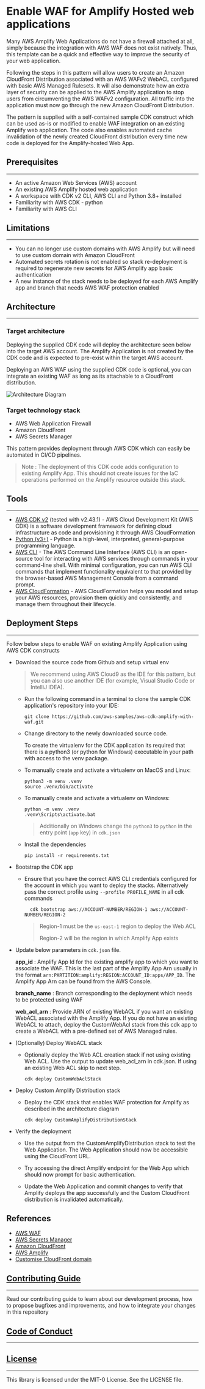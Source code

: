 # Enable WAF for Amplify Hosted web applications

Many AWS Amplify Web Applications do not have a firewall attached at all,
simply because the integration with AWS WAF does not exist natively.
Thus, this template can be a quick and effective way to improve the security of your web application.

Following the steps in this pattern will allow users to create an Amazon CloudFront Distribution
associated with an AWS WAFv2 WebACL configured with basic AWS Managed Rulesets.
It will also demonstrate how an extra layer of security can be applied to the AWS Amplify application
to stop users from circumventing the AWS WAFv2 configuration.
All traffic into the application must now go through the new Amazon CloudFront Distribution.

The pattern is supplied with a self-contained sample CDK construct which can be used as-is
or modified to enable WAF integration on an existing Amplify web application.
The code also enables automated cache invalidation of the newly created CloudFront distribution
every time new code is deployed for the Amplify-hosted Web App.

## Prerequisites

---

- An active Amazon Web Services (AWS) account
- An existing AWS Amplify hosted web application
- A workspace with CDK v2 CLI, AWS CLI and Python 3.8+ installed
- Familiarity with AWS CDK - python
- Familiarity with AWS CLI

## Limitations

---

- You can no longer use custom domains with AWS Amplify but will need to use custom domain with Amazon CloudFront
- Automated secrets rotation is not enabled so stack re-deployment is
  required to regenerate new secrets for AWS Amplify app basic authentication
- A new instance of the stack needs to be deployed for each AWS Amplify app and branch that needs AWS WAF protection enabled

## Architecture

---

### Target architecture

Deploying the supplied CDK code will deploy the architecture seen below into the target AWS account.
The Amplify Application is not created by the CDK code and is expected to pre-exist within the target AWS account.

Deploying an AWS WAF using the supplied CDK code is optional,
you can integrate an existing WAF as long as its attachable to a CloudFront distribution.

![Architecture Diagram](images/architecture.png)

### Target technology stack

- AWS Web Application Firewall
- Amazon CloudFront
- AWS Secrets Manager

This pattern provides deployment through AWS CDK which can easily be automated in CI/CD pipelines.

> Note : The deployment of this CDK code adds configuration
> to existing Amplify App. This should not create issues for the
> IaC operations performed on the Amplify resource outside this stack.

## Tools

---

- [AWS CDK v2](https://docs.aws.amazon.com/cdk/v2/guide/home.html)
  (tested with v2.43.1) -
  AWS Cloud Development Kit (AWS CDK) is a software development framework for
  defining cloud infrastructure as code and provisioning it through AWS CloudFormation
- [Python (v3+)](https://www.python.org/) -
  Python is a high-level, interpreted, general-purpose programming language.
- [AWS CLI](https://docs.aws.amazon.com/cli/latest/userguide/cli-chap-welcome.html) -
  The AWS Command Line Interface (AWS CLI) is an open-source
  tool for interacting with
  AWS services through commands in your command-line shell.
  With minimal configuration, you can run AWS CLI commands that
  implement functionality equivalent to that provided by the
  browser-based AWS Management Console from a command prompt.
- [AWS CloudFormation](https://docs.aws.amazon.com/AWSCloudFormation/latest/UserGuide/Welcome.html) -
  AWS CloudFormation helps you model and setup your AWS resources,
  provision them quickly and consistently, and manage them throughout their lifecycle.

## Deployment Steps

---

Follow below steps to enable WAF on existing Amplify Application using AWS CDK constructs

- Download the source code from Github and setup virtual env

  > We recommend using AWS Cloud9 as the IDE for this pattern,
  > but you can also use another IDE (for example, Visual Studio Code or IntelliJ IDEA).

  - Run the following command in a terminal to clone
    the sample CDK application's repository into your IDE:

    ```console
    git clone https://github.com/aws-samples/aws-cdk-amplify-with-waf.git
    ```

  - Change directory to the newly downloaded source code.

    To create the virtualenv for the CDK application its
    required that there is a python3
    (or python for Windows) executable in your path with access to the venv
    package.

  - To manually create and activate a virtualenv on MacOS and Linux:

    ```console
    python3 -m venv .venv
    source .venv/bin/activate
    ```

  - To manually create and activate a virtualenv on Windows:

    ```console
    python -m venv .venv
    .venv\Scripts\activate.bat
    ```

    > Additionally on Windows change the `python3` to `python`
    in the entry point (`app` key) in `cdk.json`

  - Install the dependencies

    ```console
    pip install -r requirements.txt
    ```

- Bootstrap the CDK app

  - Ensure that you have the correct AWS CLI credentials
    configured for the account in which you want to deploy the stacks.
    Alternatively pass the correct profile using
    `--profile PROFILE_NAME` in all cdk commands

    ```console
      cdk bootstrap aws://ACCOUNT-NUMBER/REGION-1 aws://ACCOUNT-NUMBER/REGION-2
    ```

    > Region-1 must be the `us-east-1` region to deploy the Web ACL
    >
    > Region-2 will be the region in which Amplify App exists

- Update below parameters in `cdk.json` file.

    **app_id** :  Amplify App Id for the existing amplify app to which you want to associate the WAF.
    This is the last part of the Amplify App Arn
    usually in the format `arn:PARTITION:amplify:REGION:ACCOUNT_ID:apps/APP_ID`.
    The Amplify App Arn can be found from the AWS Console.

    **branch_name** :  Branch corresponding to the deployment which
    needs to be protected using WAF

    **web_acl_arn** : Provide ARN of existing WebACL if you want an existing WebACL
    associated with the Amplify App. If you do not have an existing WebACL
    to attach, deploy the CustomWebAcl stack from this cdk app to
    create a WebACL with a pre-defined set of AWS Managed rules.

- (Optionally) Deploy WebACL stack

  - Optionally deploy the Web ACL creation stack if not using existing Web ACL.
    Use the output to update web_acl_arn in cdk.json.
    If using an existing Web ACL skip to next step.

    ```console
    cdk deploy CustomWebAclStack
    ```

- Deploy Custom Amplify Distribution stack

  - Deploy the CDK stack that enables WAF protection for
    Amplify as described in the architecture diagram

    ```console
    cdk deploy CustomAmplifyDistributionStack
    ```

- Verify the deployment

  - Use the output from the CustomAmplifyDistribution stack to test the Web Application.
    The Web Application should now be accessible using the CloudFront URL.

  - Try accessing the direct Amplify endpoint for the Web App which
    should now prompt for basic authentication.

  - Update the Web Application and commit changes to verify that
    Amplify deploys the app successfully and the
    Custom CloudFront distribution is invalidated automatically.

## References

- [AWS WAF](https://aws.amazon.com/waf/)
- [AWS Secrets Manager](https://aws.amazon.com/secrets-manager/)
- [Amazon CloudFront](https://aws.amazon.com/cloudfront/)
- [AWS Amplify](https://aws.amazon.com/amplify/)
- [Customise CloudFront domain](https://docs.aws.amazon.com/AmazonCloudFront/latest/DeveloperGuide/CNAMEs.html)

## [Contributing Guide](CONTRIBUTING.md)

---

Read our contributing guide to learn about our development process,
how to propose bugfixes and improvements, and how to
integrate your changes in this repository

## [Code of Conduct](CODE_OF_CONDUCT.md)

---

## [License](LICENSE)

---

This library is licensed under the MIT-0 License. See the LICENSE file.

